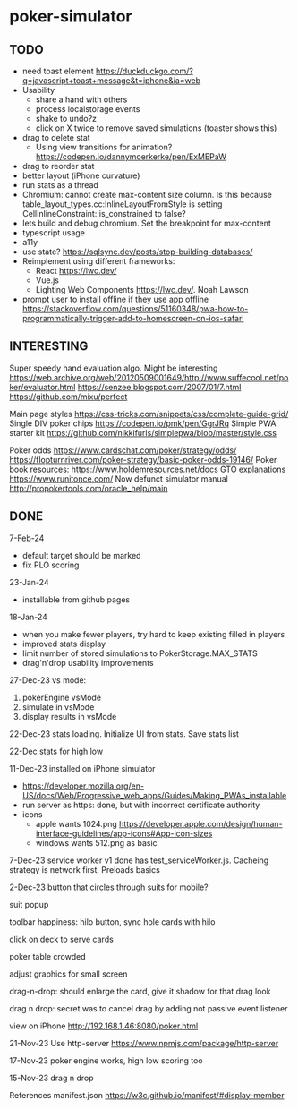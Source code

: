 # poker-simulator

## TODO
  - need toast element https://duckduckgo.com/?q=javascript+toast+message&t=iphone&ia=web 
  - Usability
    - share a hand with others
    - process localstorage events
    - shake to undo?z
    - click on X twice to remove saved simulations (toaster shows this)
  - drag to delete stat 
    - Using view transitions for animation? https://codepen.io/dannymoerkerke/pen/ExMEPaW
  - drag to reorder stat
  - better layout (iPhone curvature)
  - run stats as a thread
  - Chromium: cannot create max-content size column. Is this because table_layout_types.cc:InlineLayoutFromStyle is setting CellInlineConstraint::is_constrained to false?
  - lets build and debug chromium. Set the breakpoint for max-content
  - typescript usage
  - a11y
  - use state? https://sqlsync.dev/posts/stop-building-databases/
  - Reimplement using different frameworks:
    - React https://lwc.dev/
    - Vue.js 
    - Lighting Web Components https://lwc.dev/. Noah Lawson
  - prompt user to install offline if they use app offline
    https://stackoverflow.com/questions/51160348/pwa-how-to-programmatically-trigger-add-to-homescreen-on-ios-safari

## INTERESTING

Super speedy hand evaluation algo. Might be interesting
https://web.archive.org/web/20120509001649/http://www.suffecool.net/poker/evaluator.html
https://senzee.blogspot.com/2007/01/7.html
https://github.com/mixu/perfect

Main page styles
https://css-tricks.com/snippets/css/complete-guide-grid/ 
Single DIV poker chips
https://codepen.io/pmk/pen/GgrJRq
Simple PWA starter kit
https://github.com/nikkifurls/simplepwa/blob/master/style.css

Poker odds
https://www.cardschat.com/poker/strategy/odds/
https://flopturnriver.com/poker-strategy/basic-poker-odds-19146/
Poker book resources:
https://www.holdemresources.net/docs
GTO explanations
https://www.runitonce.com/
Now defunct simulator manual http://propokertools.com/oracle_help/main

## DONE

7-Feb-24
- default target should be marked
- fix PLO scoring

23-Jan-24 
- installable from github pages

18-Jan-24
- when you make fewer players, try hard to keep existing filled in players
- improved stats display
- limit number of stored simulations to PokerStorage.MAX_STATS
- drag'n'drop usability improvements
  
27-Dec-23 vs mode: 
1) pokerEngine vsMode
2) simulate in vsMode
3) display results in vsMode

22-Dec-23 stats loading. Initialize UI from stats. Save stats list

22-Dec stats for high low

11-Dec-23 installed on iPhone simulator
- https://developer.mozilla.org/en-US/docs/Web/Progressive_web_apps/Guides/Making_PWAs_installable
- run server as https: done, but with incorrect certificate authority
- icons
  - apple wants 1024.png
    https://developer.apple.com/design/human-interface-guidelines/app-icons#App-icon-sizes
  - windows wants 512.png as basic


7-Dec-23 service worker v1 done
  has test_serviceWorker.js. Cacheing strategy is network first. Preloads basics

2-Dec-23 button that circles through suits for mobile?

suit popup

toolbar happiness: hilo button, sync hole cards with hilo

click on deck to serve cards

poker table crowded

adjust graphics for small screen

drag-n-drop: should enlarge the card, give it shadow for that drag look

drag n drop: secret was to cancel drag by adding not passive event listener

view on iPhone http://192.168.1.46:8080/poker.html

21-Nov-23 Use http-server https://www.npmjs.com/package/http-server

17-Nov-23 poker engine works, high low scoring too

15-Nov-23 drag n drop

References
  manifest.json https://w3c.github.io/manifest/#display-member
